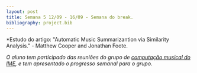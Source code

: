 ```yaml
---
layout: post
title: Semana 5 12/09 - 16/09 - Semana do break.
bibliography: project.bib
---
```


*Estudo do artigo: "Automatic Music Summarizantion via Similarity Analysis." - Matthew
        Cooper and Jonathan Foote.


*O aluno tem participado das reuniões do grupo de [computação musical do IME](http://compmus.ime.usp.br), e tem
apresentado o progresso semanal para o grupo.*

